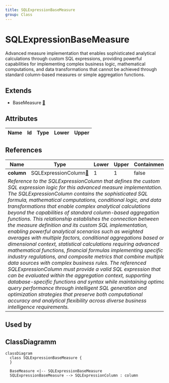 ```yaml
---
title: SQLExpressionBaseMeasure
group: Class
---
```


# SQLExpressionBaseMeasure<a name="class-sqlexpressionbasemeasure"></a>

Advanced measure implementation that enables sophisticated analytical calculations through custom SQL expressions, providing powerful capabilities for implementing complex business logic, mathematical computations, and data transformations that cannot be achieved through standard column-based measures or simple aggregation functions.
## Extends
- BaseMeasure [🔗](./class-BaseMeasure)
## Attributes

<table>
  <thead>
    <tr>
      <th>Name</th>
      <th>Id</th>
      <th>Type</th>
      <th>Lower</th>
      <th>Upper</th>
    </tr>
  </thead>
  <tbody>
  </tbody>
</table>

## References

<table>
  <thead>
    <tr>
      <th>Name</th>
      <th>Type</th>
      <th>Lower</th>
      <th>Upper</th>
      <th>Containment</th>
    </tr>
  </thead>
  <tbody>
    <tr>
      <td><strong>column</strong></td>
      <td>SQLExpressionColumn<a href="./class-SQLExpressionColumn">🔗</a></td>
      <td>1</td>
      <td>1</td>
      <td>false</td>
    </tr>
    <tr>
      <td colspan="5"><em>Reference to the SQLExpressionColumn that defines the custom SQL expression logic for this advanced measure implementation. The SQLExpressionColumn contains the sophisticated SQL formula, mathematical computations, conditional logic, and data transformations that enable complex analytical calculations beyond the capabilities of standard column-based aggregation functions. This relationship establishes the connection between the measure definition and its custom SQL implementation, enabling powerful analytical scenarios such as weighted averages with multiple factors, conditional aggregations based on dimensional context, statistical calculations requiring advanced mathematical functions, financial formulas implementing specific industry regulations, and composite metrics that combine multiple data sources with complex business rules. The referenced SQLExpressionColumn must provide a valid SQL expression that can be evaluated within the aggregation context, supporting database-specific functions and syntax while maintaining optimal query performance through intelligent SQL generation and optimization strategies that preserve both computational accuracy and analytical flexibility across diverse business intelligence requirements.</em></td>
    </tr>
  </tbody>
</table>



## Used by


## ClassDiagramm

```mermaid
classDiagram
  class SQLExpressionBaseMeasure {
  }

  BaseMeasure <|-- SQLExpressionBaseMeasure
  SQLExpressionBaseMeasure --> SQLExpressionColumn : column

```

